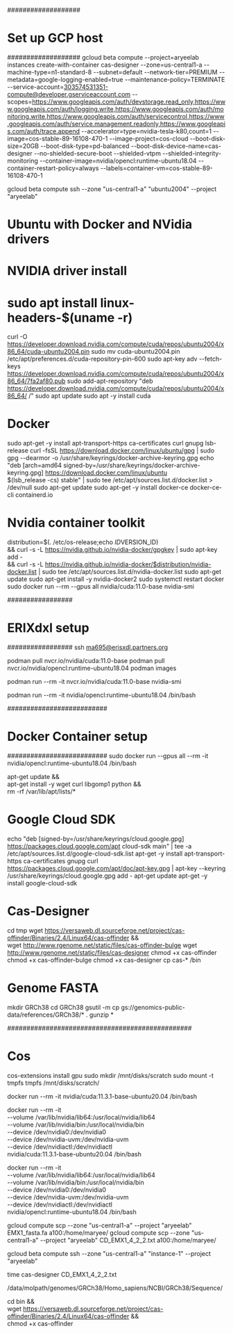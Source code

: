 ###################
# Set up GCP host #
###################
gcloud beta compute --project=aryeelab instances create-with-container cas-designer --zone=us-central1-a --machine-type=n1-standard-8 --subnet=default --network-tier=PREMIUM --metadata=google-logging-enabled=true --maintenance-policy=TERMINATE --service-account=303574531351-compute@developer.gserviceaccount.com --scopes=https://www.googleapis.com/auth/devstorage.read_only,https://www.googleapis.com/auth/logging.write,https://www.googleapis.com/auth/monitoring.write,https://www.googleapis.com/auth/servicecontrol,https://www.googleapis.com/auth/service.management.readonly,https://www.googleapis.com/auth/trace.append --accelerator=type=nvidia-tesla-k80,count=1 --image=cos-stable-89-16108-470-1 --image-project=cos-cloud --boot-disk-size=20GB --boot-disk-type=pd-balanced --boot-disk-device-name=cas-designer --no-shielded-secure-boot --shielded-vtpm --shielded-integrity-monitoring --container-image=nvidia/opencl:runtime-ubuntu18.04 --container-restart-policy=always --labels=container-vm=cos-stable-89-16108-470-1 


gcloud beta compute ssh --zone "us-central1-a" "ubuntu2004" --project "aryeelab"


# Ubuntu with Docker and NVidia drivers
# NVIDIA driver install
# sudo apt install linux-headers-$(uname -r)
curl -O https://developer.download.nvidia.com/compute/cuda/repos/ubuntu2004/x86_64/cuda-ubuntu2004.pin
sudo mv cuda-ubuntu2004.pin /etc/apt/preferences.d/cuda-repository-pin-600
sudo apt-key adv --fetch-keys https://developer.download.nvidia.com/compute/cuda/repos/ubuntu2004/x86_64/7fa2af80.pub
sudo add-apt-repository "deb https://developer.download.nvidia.com/compute/cuda/repos/ubuntu2004/x86_64/ /"
sudo apt update
sudo apt -y install cuda

# Docker
sudo apt-get -y install apt-transport-https ca-certificates curl gnupg lsb-release
curl -fsSL https://download.docker.com/linux/ubuntu/gpg | sudo gpg --dearmor -o /usr/share/keyrings/docker-archive-keyring.gpg
echo \
 "deb [arch=amd64 signed-by=/usr/share/keyrings/docker-archive-keyring.gpg] https://download.docker.com/linux/ubuntu \
 $(lsb_release -cs) stable" | sudo tee /etc/apt/sources.list.d/docker.list > /dev/null 
sudo apt-get update
sudo apt-get -y install docker-ce docker-ce-cli containerd.io

# Nvidia container toolkit
distribution=$(. /etc/os-release;echo $ID$VERSION_ID) \
   && curl -s -L https://nvidia.github.io/nvidia-docker/gpgkey | sudo apt-key add - \
   && curl -s -L https://nvidia.github.io/nvidia-docker/$distribution/nvidia-docker.list | sudo tee /etc/apt/sources.list.d/nvidia-docker.list
sudo apt-get update
sudo apt-get install -y nvidia-docker2
sudo systemctl restart docker
sudo docker run --rm --gpus all nvidia/cuda:11.0-base nvidia-smi

#################
# ERIXdxl setup #
#################
ssh ma695@erisxdl.partners.org

podman pull nvcr.io/nvidia/cuda:11.0-base
podman pull nvcr.io/nvidia/opencl:runtime-ubuntu18.04
podman images 

podman run --rm -it nvcr.io/nvidia/cuda:11.0-base nvidia-smi


podman run --rm -it nvidia/opencl:runtime-ubuntu18.04 /bin/bash


##########################
# Docker Container setup #
##########################
sudo docker run --gpus all --rm -it nvidia/opencl:runtime-ubuntu18.04 /bin/bash

apt-get update &&\
apt-get install -y wget curl libgomp1 python &&\
rm -rf /var/lib/apt/lists/*


# Google Cloud SDK
echo "deb [signed-by=/usr/share/keyrings/cloud.google.gpg] https://packages.cloud.google.com/apt cloud-sdk main" | tee -a /etc/apt/sources.list.d/google-cloud-sdk.list
apt-get -y install apt-transport-https ca-certificates gnupg
curl https://packages.cloud.google.com/apt/doc/apt-key.gpg | apt-key --keyring /usr/share/keyrings/cloud.google.gpg add -
apt-get update 
apt-get -y install google-cloud-sdk

# Cas-Designer
cd tmp
wget https://versaweb.dl.sourceforge.net/project/cas-offinder/Binaries/2.4/Linux64/cas-offinder &&\
wget http://www.rgenome.net/static/files/cas-offinder-bulge
wget http://www.rgenome.net/static/files/cas-designer
chmod +x cas-offinder
chmod +x cas-offinder-bulge
chmod +x cas-designer
cp cas-* /bin

# Genome FASTA
mkdir GRCh38
cd GRCh38
gsutil -m cp gs://genomics-public-data/references/GRCh38/* .
gunzip *




################################################



# Cos

cos-extensions install gpu
sudo mkdir /mnt/disks/scratch
sudo mount -t tmpfs tmpfs /mnt/disks/scratch/


docker run --rm -it nvidia/cuda:11.3.1-base-ubuntu20.04 /bin/bash

docker run --rm -it \
 --volume /var/lib/nvidia/lib64:/usr/local/nvidia/lib64 \
 --volume /var/lib/nvidia/bin:/usr/local/nvidia/bin \
 --device /dev/nvidia0:/dev/nvidia0 \
 --device /dev/nvidia-uvm:/dev/nvidia-uvm \
 --device /dev/nvidiactl:/dev/nvidiactl \
 nvidia/cuda:11.3.1-base-ubuntu20.04 /bin/bash

docker run --rm -it \
 --volume /var/lib/nvidia/lib64:/usr/local/nvidia/lib64 \
 --volume /var/lib/nvidia/bin:/usr/local/nvidia/bin \
 --device /dev/nvidia0:/dev/nvidia0 \
 --device /dev/nvidia-uvm:/dev/nvidia-uvm \
 --device /dev/nvidiactl:/dev/nvidiactl \
 nvidia/opencl:runtime-ubuntu18.04 /bin/bash





gcloud compute scp --zone "us-central1-a" --project "aryeelab" EMX1_fasta.fa a100:/home/maryee/
gcloud compute scp --zone "us-central1-a" --project "aryeelab" CD_EMX1_4_2_2.txt a100:/home/maryee/



gcloud beta compute ssh --zone "us-central1-a" "instance-1" --project "aryeelab"


time cas-designer CD_EMX1_4_2_2.txt 


/data/molpath/genomes/GRCh38/Homo_sapiens/NCBI/GRCh38/Sequence/



cd bin &&\
wget https://versaweb.dl.sourceforge.net/project/cas-offinder/Binaries/2.4/Linux64/cas-offinder &&\
chmod +x cas-offinder




